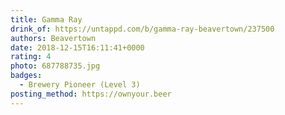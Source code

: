 ```yaml
---
title: Gamma Ray
drink_of: https://untappd.com/b/gamma-ray-beavertown/237500
authors: Beavertown
date: 2018-12-15T16:11:41+0000
rating: 4
photo: 687788735.jpg
badges:
  - Brewery Pioneer (Level 3)
posting_method: https://ownyour.beer
---
```

